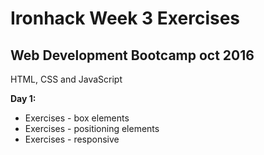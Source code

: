 # Ironhack Week 3 Exercises

## Web Development Bootcamp oct 2016

HTML, CSS and JavaScript

**Day 1:**
- Exercises - box elements
- Exercises - positioning elements
- Exercises - responsive